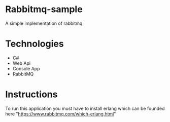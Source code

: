 # Rabbitmq-sample
A simple implementation of rabbitmq

# Technologies
- C#
- Web Api
- Console App
- RabbitMQ

# Instructions
To run this application you must have to install erlang which can be founded here "https://www.rabbitmq.com/which-erlang.html"
